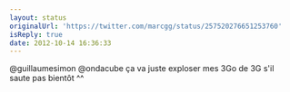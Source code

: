 ```yaml
---
layout: status
originalUrl: 'https://twitter.com/marcgg/status/257520276651253760'
isReply: true
date: 2012-10-14 16:36:33
---
```


@guillaumesimon @ondacube ça va juste exploser mes 3Go de 3G s'il saute pas bientôt ^^

